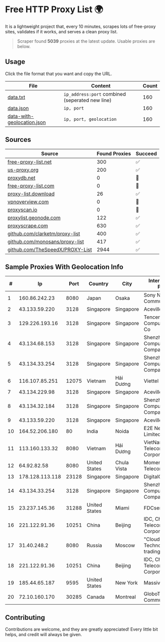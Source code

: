 
# Free HTTP Proxy List 🌍

It is a lightweight project that, every 10 minutes, scrapes lots of free-proxy sites, validates if it works, and serves a clean proxy list.


> Scraper found **5039** proxies at the latest update. Usable proxies are below.

## Usage

Click the file format that you want and copy the URL.


|File|Content|Count|
|----|-------|-----|
|[data.txt](https://raw.githubusercontent.com/themiralay/Proxy-List-World/master/data.txt)|`ip_address:port` combined (seperated new line)|160|
|[data.json](https://raw.githubusercontent.com/themiralay/Proxy-List-World/master/data.json)|`ip, port`|160|
|[data-with-geolocation.json](https://raw.githubusercontent.com/themiralay/Proxy-List-World/master/data-with-geolocation.json)|`ip, port, geolocation`|160|

## Sources

|Source|Found Proxies|Succeed|
|------|-------------|-------|
|[free-proxy-list.net](https://free-proxy-list.net)|300|✅|
|[us-proxy.org](https://www.us-proxy.org)|200|✅|
|[proxydb.net](http://proxydb.net)|0|🚫|
|[free-proxy-list.com](https://free-proxy-list.com/?page=&port=&type%5B%5D=http&type%5B%5D=https&up_time=0&search=Search)|0|🚫|
|[proxy-list.download](https://www.proxy-list.download/HTTP)|26|✅|
|[vpnoverview.com](https://vpnoverview.com/privacy/anonymous-browsing/free-proxy-servers)|0|🚫|
|[proxyscan.io](https://www.proxyscan.io)|0|🚫|
|[proxylist.geonode.com](https://proxylist.geonode.com/api/proxy-list?limit=300&page=1&sort_by=lastChecked&sort_type=desc&protocols=http,https)|122|✅|
|[proxyscrape.com](https://api.proxyscrape.com/v2/?request=displayproxies&protocol=http&timeout=10000&country=all&ssl=all&anonymity=all)|630|✅|
|[github.com/clarketm/proxy-list](https://raw.githubusercontent.com/clarketm/proxy-list/master/proxy-list-raw.txt)|400|✅|
|[github.com/monosans/proxy-list](https://raw.githubusercontent.com/monosans/proxy-list/main/proxies/http.txt)|417|✅|
|[github.com/TheSpeedX/PROXY-List](https://raw.githubusercontent.com/TheSpeedX/PROXY-List/master/http.txt)|2944|✅|


## Sample Proxies With Geolocation Info

|#|Ip|Port|Country|City|Internet Service Provider|
|-|--|----|-------|----|-------------------------|
|1|160.86.242.23|8080|Japan|Osaka|Sony Network Communications Inc|
|2|43.133.59.220|3128|Singapore|Singapore|Aceville Pte.ltd|
|3|129.226.193.16|3128|Singapore|Singapore|Tencent Cloud Computing (Beijing) Co|
|4|43.134.68.153|3128|Singapore|Singapore|Shenzhen Tencent Computer Systems Company Limited|
|5|43.134.33.254|3128|Singapore|Singapore|Shenzhen Tencent Computer Systems Company Limited|
|6|116.107.85.251|12075|Vietnam|Hải Dương|Viettel Corporation|
|7|43.134.229.98|3128|Singapore|Singapore|Aceville Pte.ltd|
|8|43.134.32.184|3128|Singapore|Singapore|Shenzhen Tencent Computer Systems Company Limited|
|9|43.133.59.220|3128|Singapore|Singapore|Aceville Pte.ltd|
|10|164.52.206.180|80|India|Noida|E2E Networks Limited|
|11|113.160.133.32|8080|Vietnam|Hải Dương|VietNam Post and Telecom Corporation|
|12|64.92.82.58|8080|United States|Chula Vista|Momentum Telecom, Inc.|
|13|178.128.113.118|23128|Singapore|Singapore|DigitalOcean, LLC|
|14|43.134.33.254|3128|Singapore|Singapore|Shenzhen Tencent Computer Systems Company Limited|
|15|23.237.145.36|31288|United States|Miami|FDCservers.net|
|16|221.122.91.36|10251|China|Beijing|IDC, China Telecommunications Corporation|
|17|31.40.248.2|8080|Russia|Moscow|"Cloud Technologies" LLC trading as Cloud.ru|
|18|221.122.91.36|10251|China|Beijing|IDC, China Telecommunications Corporation|
|19|185.44.65.187|9595|United States|New York|Massivegrid LTD|
|20|72.10.160.170|30285|Canada|Montreal|GloboTech Communications|



## Contributing

Contributions are welcome, and they are greatly appreciated! Every
little bit helps, and credit will always be given.

